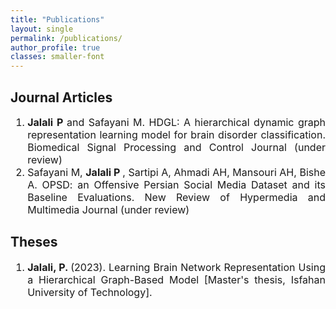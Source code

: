 ```yaml
---
title: "Publications"
layout: single
permalink: /publications/
author_profile: true
classes: smaller-font
---
```


## Journal Articles
<div style="text-align: justify; font-size: 16px;">
  <ol>
    <li> <strong> Jalali P </strong> and Safayani M. HDGL: A hierarchical dynamic graph representation learning model for brain disorder classification. Biomedical Signal Processing and Control Journal (under review)</li>
    <li>Safayani M, <strong> Jalali P </strong>, Sartipi A, Ahmadi AH, Mansouri AH, Bishe A. OPSD: an Offensive Persian Social Media Dataset and its Baseline Evaluations. New Review of Hypermedia and Multimedia Journal (under review)</li>
  </ol>
</div>  


## Theses
<div style="text-align: justify; font-size: 16px;">
  <ol>
     <li> <strong>Jalali, P. </strong> (2023). Learning Brain Network Representation Using a Hierarchical Graph-Based Model [Master's thesis, Isfahan University of Technology].</li>
  </ol>
</div>       


